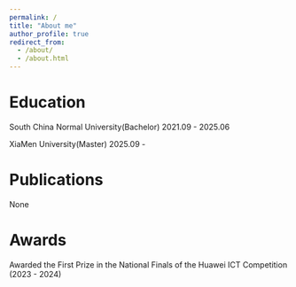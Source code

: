 ```yaml
---
permalink: /
title: "About me"
author_profile: true
redirect_from: 
  - /about/
  - /about.html
---
```


# Education
South China Normal University(Bachelor)
2021.09 - 2025.06

XiaMen University(Master)
2025.09 - 

# Publications
None


# Awards
Awarded the First Prize in the National Finals of the Huawei ICT Competition (2023 - 2024)



